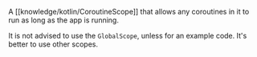 A [[knowledge/kotlin/CoroutineScope]] that allows any coroutines in it to run as long as the app is running.

It is not advised to use the `GlobalScope`, unless for an example code. It's better to use other scopes.
